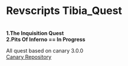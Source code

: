 # Revscripts Tibia_Quest
<br>
<b> 1.The Inquisition Quest
 </b><br>
 <b>2.Pits Of Inferno == In Progress</b>
<br>

All quest based on canary 3.0.0
<br>
[Canary Repository](https://docs.opentibiabr.com/projects/canary)

